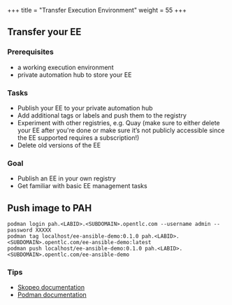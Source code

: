 +++
title = "Transfer Execution Environment"
weight = 55
+++

## Transfer your EE

### Prerequisites

* a working execution environment
* private automation hub to store your EE

### Tasks

* Publish your EE to your private automation hub
* Add additional tags or labels and push them to the registry
* Experiment with other registries, e.g. Quay (make sure to either delete your EE after you're done or make sure it’s not publicly accessible since the EE supported requires a subscription!)
* Delete old versions of the EE

### Goal

* Publish an EE in your own registry
* Get familiar with basic EE management tasks

## Push image to PAH

```
podman login pah.<LABID>.<SUBDOMAIN>.opentlc.com --username admin --password XXXXX
podman tag localhost/ee-ansible-demo:0.1.0 pah.<LABID>.<SUBDOMAIN>.opentlc.com/ee-ansible-demo:latest
podman push localhost/ee-ansible-demo:0.1.0 pah.<LABID>.<SUBDOMAIN>.opentlc.com/ee-ansible-demo
```
### Tips

* [Skopeo documentation](https://github.com/containers/skopeo)
* [Podman documentation](https://docs.podman.io/en/latest/)
